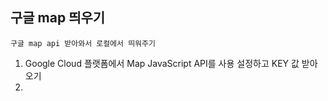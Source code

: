 
## 구글 map 띄우기

```
구글 map api 받아와서 로컬에서 띄워주기
```

1. Google Cloud 플랫폼에서 Map JavaScript API를 사용 설정하고 KEY 값 받아오기
2. 